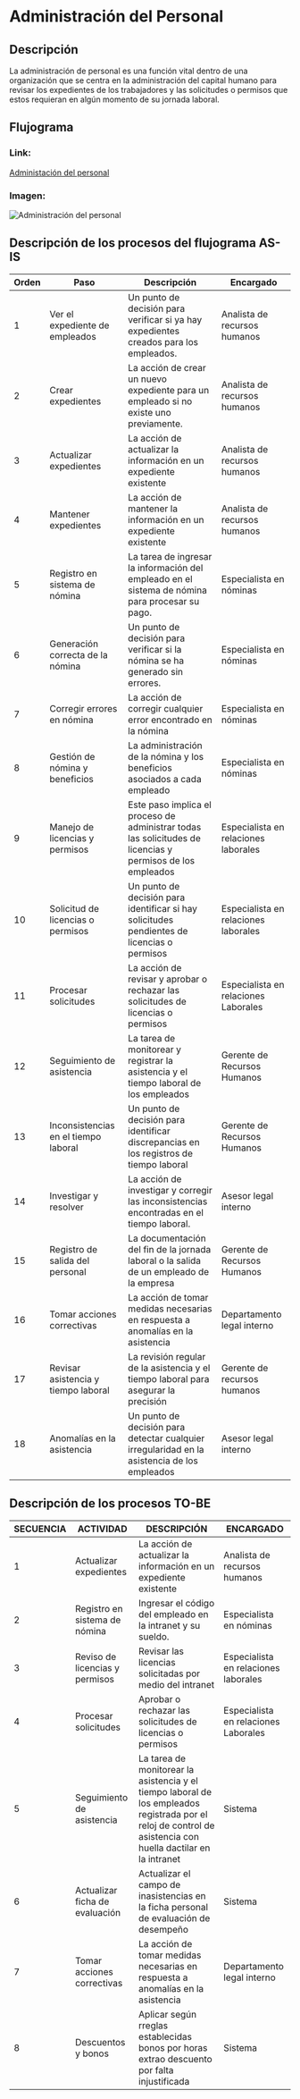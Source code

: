 # Administración del Personal
## Descripción
La administración de personal es una función vital dentro de una organización que se centra en la administración del capital humano para revisar los expedientes de los trabajadores y las solicitudes o permisos que estos requieran en algún momento de su jornada laboral.
## Flujograma
### Link: 
[Administación del personal](https://lucid.app/lucidchart/d933f78a-25e9-44ef-8a27-9d6dddb523c0/edit?beaconFlowId=54375012260CBC41&invitationId=inv_ad1861d7-813c-41aa-a8d0-fbc7baf287ac&page=0_0#)
### Imagen:
![Administración del personal](Administración.png)
## Descripción de los procesos del flujograma AS-IS
| Orden | Paso                                 | Descripción                                                                                                | Encargado                            |
| ----- | ------------------------------------ | ---------------------------------------------------------------------------------------------------------- | ------------------------------------ |
| 1     | Ver el expediente de empleados       | Un punto de decisión para verificar si ya hay expedientes creados para los empleados.                      | Analista de recursos humanos         |
| 2     | Crear expedientes                    | La acción de crear un nuevo expediente para un empleado si no existe uno previamente.                      | Analista de recursos humanos         |
| 3     | Actualizar expedientes               | La acción de actualizar la información en un expediente existente                                          | Analista de recursos humanos         |
| 4     | Mantener expedientes                 | La acción de mantener la información en un expediente existente                                            | Analista de recursos humanos         |
| 5     | Registro en sistema de nómina        | La tarea de ingresar la información del empleado en el sistema de nómina para procesar su pago.            | Especialista en nóminas              |
| 6     | Generación correcta de la nómina     | Un punto de decisión para verificar si la nómina se ha generado sin errores.                               | Especialista en nóminas              |
| 7     | Corregir errores en nómina           | La acción de corregir cualquier error encontrado en la nómina                                              | Especialista en nóminas              |
| 8     | Gestión de nómina y beneficios       | La administración de la nómina y los beneficios asociados a cada empleado                                  | Especialista en nóminas              |
| 9     | Manejo de licencias y permisos       | Este paso implica el proceso de administrar todas las solicitudes de licencias y permisos de los empleados | Especialista en relaciones laborales |
| 10    | Solicitud de licencias o permisos    | Un punto de decisión para identificar si hay solicitudes pendientes de licencias o permisos                | Especialista en relaciones laborales |
| 11    | Procesar solicitudes                 | La acción de revisar y aprobar o rechazar las solicitudes de licencias o permisos                          | Especialista en relaciones Laborales |
| 12    | Seguimiento de asistencia            | La tarea de monitorear y registrar la asistencia y el tiempo laboral de los empleados                      | Gerente de Recursos Humanos          |
| 13    | Inconsistencias en el tiempo laboral | Un punto de decisión para identificar discrepancias en los registros de tiempo laboral                     | Gerente de Recursos Humanos          |
| 14    | Investigar y resolver                | La acción de investigar y corregir las inconsistencias encontradas en el tiempo laboral.                   | Asesor legal interno           |
| 15    | Registro de salida del personal      | La documentación del fin de la jornada laboral o la salida de un empleado de la empresa                    | Gerente de Recursos Humanos          |
| 16    | Tomar acciones correctivas           | La acción de tomar medidas necesarias en respuesta a anomalías en la asistencia                            | Departamento legal interno           |
| 17    | Revisar asistencia y tiempo laboral  | La revisión regular de la asistencia y el tiempo laboral para asegurar la precisión                        | Gerente de recursos humanos          |
| 18    | Anomalías en la asistencia           | Un punto de decisión para detectar cualquier irregularidad en la asistencia de los empleados               | Asesor legal interno           |
## Descripción de los procesos TO-BE
| SECUENCIA | ACTIVIDAD                      | DESCRIPCIÓN                                                                                                                                                    | ENCARGADO                            |
|-----------|--------------------------------|----------------------------------------------------------------------------------------------------------------------------------------------------------------|--------------------------------------|
|         1 | Actualizar expedientes         | La acción de actualizar la información en un expediente existente                                                                                              | Analista de recursos humanos         |
|         2 | Registro en sistema de nómina  | Ingresar el código del empleado en la intranet y su sueldo.                                                                                                    | Especialista en nóminas              |
|         3 | Reviso de licencias y permisos | Revisar las licencias solicitadas por medio del intranet                                                                                                       | Especialista en relaciones laborales |
|         4 | Procesar solicitudes           | Aprobar o rechazar las solicitudes de licencias o permisos                                                                                                     | Especialista en relaciones Laborales |
|         5 | Seguimiento de asistencia      | La tarea de monitorear la asistencia y el tiempo laboral de los empleados registrada por el reloj de control de asistencia con huella dactilar en la intranet  | Sistema                              |
|         6 | Actualizar ficha de evaluación | Actualizar el campo de inasistencias en la ficha personal de evaluación de desempeño                                                                           | Sistema                              |
|         7 | Tomar acciones correctivas     | La acción de tomar medidas necesarias en respuesta a anomalías en la asistencia                                                                                | Departamento legal interno           |
|         8 | Descuentos y bonos             | Aplicar según rreglas establecidas bonos por horas extrao descuento por falta injustificada                                                                    | Sistema                              |
